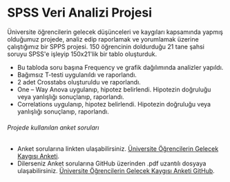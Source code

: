 # SPSS Veri Analizi Projesi

Üniversite öğrencilerin gelecek düşünceleri ve kaygıları kapsamında yapmış olduğumuz projede, analiz edip raporlamak ve yorumlamak üzerine çalıştığımız bir SPPS projesi. 150 öğrencinin doldurduğu 21 tane şahsi soruyu SPSS'e işleyip 150x21'lik bir tablo oluşturduk.

- Bu tabloda soru başına Frequency ve grafik dağılımında analizler yapıldı.
- Bağımsız T-testi uygulanıldı ve raporlandı.
- 2 adet Crosstabs oluşturuldu ve raporlandı.
- One – Way Anova uygulanıp, hipotez belirlendi. Hipotezin doğruluğu veya yanlışlığı sonuçlanıp, raporlandı.
- Correlations uygulanıp, hipotez belirlendi. Hipotezin doğruluğu veya yanlışlığı sonuçlanıp, raporlandı.

###### Projede kullanılan anket soruları

- Anket sorularına linkten ulaşabilirsiniz. [Üniversite Öğrencilerin Gelecek Kaygısı Anketi](https://docs.google.com/forms/d/e/1FAIpQLSdO0YNO698f5aZ83VNkedEFSl2KdzoWWNK94-dj5mmW-UVssw/viewform).
- Dilerseniz Anket sorularına GitHub üzerinden .pdf uzantılı dosyaya ulaşabilirsiniz. [Üniversite Öğrencilerin Gelecek Kaygısı Anketi GitHub](https://github.com/eraydin61/SPSS-VeriAnaliziProjesi/blob/main/Veri%20Analizi%20Projesi%20Anket%20Soruları.pdf).
